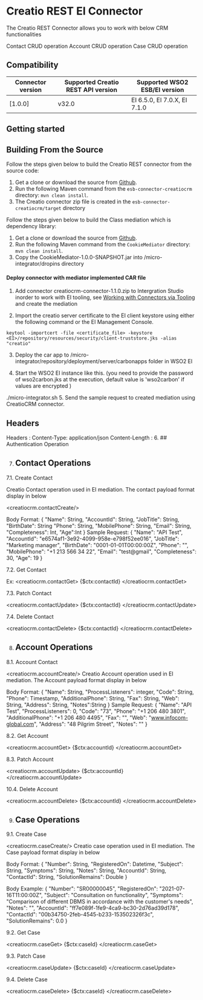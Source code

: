 # Creatio REST EI Connector

The Creatio REST Connector allows you to work with below CRM functionalities

Contact CRUD operation
Account CRUD operation
Case CRUD operation

## Compatibility

| Connector version | Supported Creatio REST API version | Supported WSO2 ESB/EI version |
| ------------- | ------------- | ------------- |
| [1.0.0]| v32.0 | EI 6.5.0, EI 7.0.X, EI 7.1.0 |

## Getting started

## Building From the Source

Follow the steps given below to build the Creatio REST connector from the source code:

1. Get a clone or download the source from [Github](https://github.com/anusharp/CreatioConnector).
2. Run the following Maven command from the `esb-connector-creatiocrm` directory: `mvn clean install`.
3. The Creatio connector zip file is created in the `esb-connector-creatiocrm/target` directory

Follow the steps given below to build the Class mediation which is dependency library:

1. Get a clone or download the source from [Github](https://github.com/anusharp/CreatioConnector).
2. Run the following Maven command from the `CookieMediator` directory: `mvn clean install`.
3. Copy the CookieMediator-1.0.0-SNAPSHOT.jar into <EI-HOME>/micro-integrator/dropins directory

#### Deploy connector with mediator implemented CAR file

1. Add connector creatiocrm-connector-1.1.0.zip to Intergration Studio inorder to work with EI tooling, see [Working with Connectors via Tooling](https://docs.wso2.com/display/EI650/Working+with+Connectors+via+Tooling) and create the mediation

2. Import the creatio server certificate to the EI client keystore using either the following command or the EI Management Console.

```
keytool -importcert -file <certificate_file> -keystore <EI>/repository/resources/security/client-truststore.jks -alias "creatio"

```
3. Deploy the car app to <EI-HOME>/micro-integrator/repository/deployment/server/carbonapps folder in WSO2 EI

4. Start the WSO2 EI instance like this. (you need to provide the password of wso2carbon.jks at the execution, default value is 'wso2carbon' if values are encrypted )

  ./micro-integrator.sh
5. Send the sample request to created mediation using CreatioCRM connector.

## Headers

Headers :
Content-Type: application/json
Content-Length :
6. ## Authentication Operation

7. ## Contact Operations


7.1. Create Contact

Creatio Contact operation used in EI mediation. The contact payload format display in below

<creatiocrm.contactCreate/>


Body Format:
{
   "Name": String,
   "AccountId": String,
   "JobTitle": String,
   "BirthDate": String
   "Phone": String,
   "MobilePhone": String,
   "Email": String,
   "Completeness": Int,
   "Age":Int
}
Sample Request:
{
   "Name": "API Test",
   "AccountId": "e6574af1-3e92-4099-958e-e798f52ee016",
   "JobTitle": "Marketing manager",
   "BirthDate": "0001-01-01T00:00:00Z",
   "Phone": "",
   "MobilePhone": "+1 213 566 34 22",
   "Email": "test@gmail",
   "Completeness": 30,
   "Age": 19
}

7.2. Get Contact

Ex:
   <creatiocrm.contactGet>
       <id>{$ctx:contactId}</id>
   </creatiocrm.contactGet>
  
7.3. Patch Contact

<creatiocrm.contactUpdate>
<id>{$ctx:contactId}</id>
</creatiocrm.contactUpdate>

7.4. Delete Contact

<creatiocrm.contactDelete>
<id>{$ctx:contactId}</id>
</creatiocrm.contactDelete>


8. ## Account Operations


8.1. Account Contact

  <creatiocrm.accountCreate/>
Creatio Account operation used in EI mediation. The Account payload format display in below

Body Format:
{
   "Name": String,
   "ProcessListeners": integer,
   "Code": String,
   "Phone": Timestamp,
   "AdditionalPhone": String,
   "Fax": String,
   "Web": String,
   "Address": String,
   "Notes":String
}
Sample Request:
{
   "Name": "API Test",
   "ProcessListeners": 0,
   "Code": "73",
   "Phone": "+1 206 480 3801",
   "AdditionalPhone": "+1 206 480 4495",
   "Fax": "",
   "Web": "www.infocom-global.com",
   "Address": "48 Pilgrim Street",
   "Notes": ""
}


8.2. Get Account

   <creatiocrm.accountGet>
       <id>{$ctx:accountId}</id>
   </creatiocrm.accountGet>
  
8.3. Patch Account

<creatiocrm.accountUpdate>
<id>{$ctx:accountId}</id>
</creatiocrm.accountUpdate>

10.4. Delete Account

<creatiocrm.accountDelete>
<id>{$ctx:accountId}</id>
</creatiocrm.accountDelete>



9. ## Case Operations
9.1. Create Case

  <creatiocrm.caseCreate/>
Creatio case operation used in EI mediation. The Case payload format display in below

Body Format:
{
   "Number": String,
   "RegisteredOn": Datetime,
   "Subject": String,
   "Symptoms": String,
   "Notes": String,
   "AccountId": String,
   "ContactId": String,
   "SolutionRemains": Double
}

Body Example:
{
   "Number": "SR00000045",
   "RegisteredOn": "2021-07-16T11:00:00Z",
   "Subject": "Consultation on functionality",
   "Symptoms": "Comparison of different DBMS in accordance with the customer's needs",
   "Notes": "",
   "AccountId": "ff7e089f-1fe9-4ca9-bc30-2d76ad39d178",
   "ContactId": "00b34750-2feb-4545-b233-153502326f3c",
   "SolutionRemains": 0.0
}

9.2. Get Case

   <creatiocrm.caseGet>
       <id>{$ctx:caseId}</id>
   </creatiocrm.caseGet>
  
9.3. Patch Case

<creatiocrm.caseUpdate>
<id>{$ctx:caseId}</id>
</creatiocrm.caseUpdate>

9.4. Delete Case

<creatiocrm.caseDelete>
<id>{$ctx:caseId}</id>
</creatiocrm.caseDelete>








